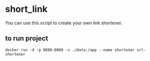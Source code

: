 # short_link
You can use this script to create your own link shortener.
## to run project 
````
docker run -d -p 8080:8080 -v ./data:/app --name shortener url-shortener
````

